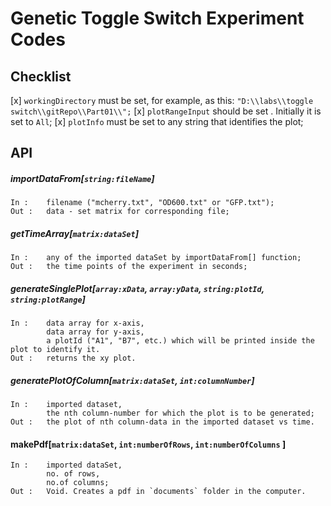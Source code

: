 # Genetic Toggle Switch Experiment Codes

## Checklist
[x] `workingDirectory` must be set, for example, as this:
`"D:\\labs\\toggle switch\\gitRepo\\Part01\\";`
[x] `plotRangeInput` should be set . Initially it is set to `All`;
[x] `plotInfo` must be set to any string that identifies the plot;

## API
##### importDataFrom[`string:fileName`]
	In :    filename ("mcherry.txt", "OD600.txt" or "GFP.txt");
	Out :   data - set matrix for corresponding file;

##### getTimeArray[`matrix:dataSet`]
    In :    any of the imported dataSet by importDataFrom[] function;
	Out :   the time points of the experiment in seconds;	

##### generateSinglePlot[`array:xData`, `array:yData`, `string:plotId`, `string:plotRange`]
	In :    data array for x-axis, 
	        data array for y-axis,
	        a plotId ("A1", "B7", etc.) which will be printed inside the plot to identify it.
	Out :   returns the xy plot. 

##### generatePlotOfColumn[`matrix:dataSet`, `int:columnNumber`]
	In :    imported dataset, 
	        the nth column-number for which the plot is to be generated;
	Out :   the plot of nth column-data in the imported dataset vs time.
	
#### makePdf[`matrix:dataSet`, `int:numberOfRows`, `int:numberOfColumns` ]
    In :    imported dataSet, 
            no. of rows, 
            no.of columns;
	Out :   Void. Creates a pdf in `documents` folder in the computer.
   